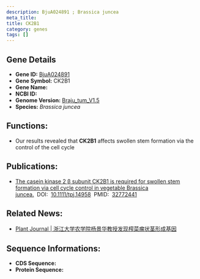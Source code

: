 ```yaml
---
description: BjuA024891 ; Brassica juncea
meta_title:
title: CK2B1
category: genes
tags: []
---
```


## Gene Details
- **Gene ID:**	[BjuA024891](BjuA024891)
- **Gene Symbol:** CK2B1
- **Gene Name:** 
- **NCBI ID:** [](https://www.ncbi.nlm.nih.gov/gene/?term=)
- **Genome Version:** [Braju_tum_V1.5]()
- **Species:** *Brassica juncea*

## Functions:
   - Our results revealed that **CK2B1** affects swollen stem formation via the control of the cell cycle

## Publications:
   - [The casein kinase 2 β subunit CK2B1 is required for swollen stem formation via cell cycle control in vegetable Brassica juncea.]( https://onlinelibrary.wiley.com/doi/10.1111/tpj.14958)&nbsp;&nbsp;DOI:&nbsp;&nbsp;[10.1111/tpj.14958](https://onlinelibrary.wiley.com/doi/10.1111/tpj.14958)&nbsp;&nbsp;PMID:&nbsp;&nbsp;[32772441](https://pubmed.ncbi.nlm.nih.gov/32772441/)

## Related News:
   - [Plant Journal | 浙江大学农学院杨景华教授发现榨菜瘤状茎形成基因](https://mp.weixin.qq.com/s?__biz=Mzg3MDEwNDEyMg==&mid=2247494685&idx=2&sn=c9ff19ced03899ae2d96d0aceb1b80d3&chksm=ce904148f9e7c85ebead94d4210ab776bb48a469a47a75826131b66e651f893d019cc6619654&scene=27#wechat_redirect)

## Sequence Informations:
- **CDS Sequence:**
- **Protein Sequence:**
